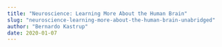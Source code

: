 ```yaml
---
title: "Neuroscience: Learning More About the Human Brain"
slug: "neuroscience-learning-more-about-the-human-brain-unabridged"
author: "Bernardo Kastrup"
date: 2020-01-07
---
```

